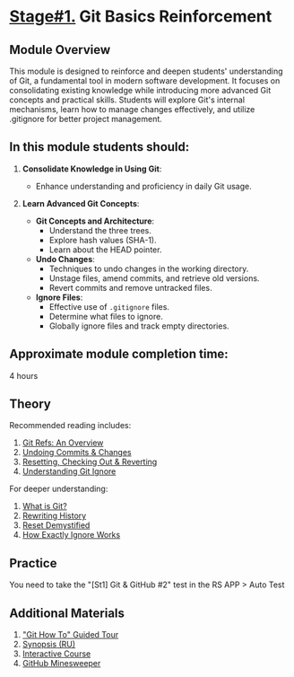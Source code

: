 # [Stage#1.](../../) Git Basics Reinforcement

## Module Overview

This module is designed to reinforce and deepen students' understanding of Git, a fundamental tool in modern software development. It focuses on consolidating existing knowledge while introducing more advanced Git concepts and practical skills. Students will explore Git's internal mechanisms, learn how to manage changes effectively, and utilize .gitignore for better project management.

## In this module students should:

1. **Consolidate Knowledge in Using Git**:

   - Enhance understanding and proficiency in daily Git usage.

2. **Learn Advanced Git Concepts**:
   - **Git Concepts and Architecture**:
     - Understand the three trees.
     - Explore hash values (SHA-1).
     - Learn about the HEAD pointer.
   - **Undo Changes**:
     - Techniques to undo changes in the working directory.
     - Unstage files, amend commits, and retrieve old versions.
     - Revert commits and remove untracked files.
   - **Ignore Files**:
     - Effective use of `.gitignore` files.
     - Determine what files to ignore.
     - Globally ignore files and track empty directories.

## Approximate module completion time:

4 hours

## Theory

Recommended reading includes:

1. [Git Refs: An Overview](https://www.atlassian.com/git/tutorials/refs-and-the-reflog)
2. [Undoing Commits & Changes](https://www.atlassian.com/git/tutorials/undoing-changes)
3. [Resetting, Checking Out & Reverting](https://www.atlassian.com/git/tutorials/resetting-checking-out-and-reverting)
4. [Understanding Git Ignore](https://www.atlassian.com/git/tutorials/saving-changes/gitignore)

For deeper understanding:

1. [What is Git?](https://git-scm.com/book/en/v2/Getting-Started-What-is-Git%3F)
2. [Rewriting History](https://git-scm.com/book/en/v2/Git-Tools-Rewriting-History)
3. [Reset Demystified](https://git-scm.com/book/en/v2/Git-Tools-Reset-Demystified)
4. [How Exactly Ignore Works](https://wenijinew.medium.com/git-how-exactly-ignore-works-47c85f0dd190)

## Practice

You need to take the "[St1] Git & GitHub #2" test in the RS APP > Auto Test

## Additional Materials

1. ["Git How To" Guided Tour](https://githowto.com/)
2. [Synopsis (RU)](https://share.evernote.com/note/b1359883-2b9e-419a-b9de-dd959fc05f05)
3. [Interactive Course](https://learngitbranching.js.org/?locale=en_EN)
4. [GitHub Minesweeper](https://profy.dev/project/github-minesweeper)
